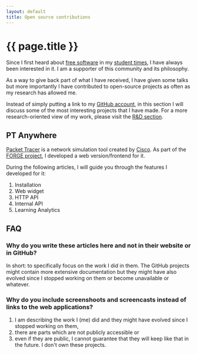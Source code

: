 ```yaml
---
layout: default
title: Open source contributions
---
```


# {{ page.title }}

Since I first heard about [free software](http://www.gnu.org/philosophy/free-sw.html) in my [student times](http://www.e-ghost.deusto.es/), I have always been interested in it.
I am a supporter of this community and its philosophy.

As a way to give back part of what I have received, I have given some talks but more importantly I have contributed to open-source projects as often as my research has allowed me.

Instead of simply putting a link to my [GitHub account](https://github.com/gomezgoiri), in this section I will discuss some of the most interesting projects that I have made.
For a more research-oriented view of my work, please visit the [R&amp;D section](research_projects.html).


## PT Anywhere

[Packet Tracer](https://www.netacad.com/about-networking-academy/packet-tracer/) is a network simulation tool created by [Cisco](http://www.cisco.com/).
As part of the [FORGE project](forge.html), I developed a web version/frontend for it.

During the following articles, I will guide you through the features I developed for it:

 1. Installation
 1. Web widget
 1. HTTP API
 1. Internal API
 1. Learning Analytics

## FAQ

### Why do you write these articles here and not in their website or in GitHub?
In short: to specifically focus on the work I did in them.
The GitHub projects might contain more extensive documentation but
they might have also evolved since I stopped working on them or become unavailable or whatever.

### Why do you include screenshoots and screencasts instead of links to the web applications?
 1. I am describing the work I (me) did and they might have evolved since I stopped working on them,
 1. there are parts which are not publicly accessible or
 1. even if they are public, I cannot guarantee that they will keep like that in the future.
    I don't own these projects.
